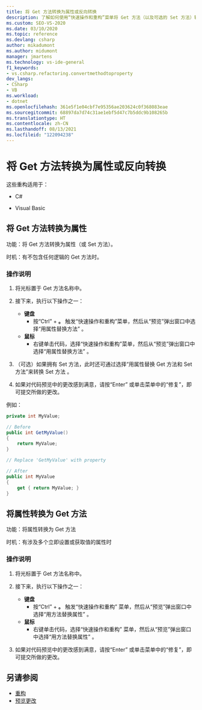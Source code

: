 ```yaml
---
title: 将 Get 方法转换为属性或反向转换
description: 了解如何使用“快速操作和重构”菜单将 Get 方法（以及可选的 Set 方法）转换为属性。
ms.custom: SEO-VS-2020
ms.date: 03/10/2020
ms.topic: reference
ms.devlang: csharp
author: mikadumont
ms.author: midumont
manager: jmartens
ms.technology: vs-ide-general
f1_keywords:
- vs.csharp.refactoring.convertmethodtoproperty
dev_langs:
- CSharp
- VB
ms.workload:
- dotnet
ms.openlocfilehash: 361e5f1e04cbf7e95356ae203624c0f368083eae
ms.sourcegitcommit: 68897da7d74c31ae1ebf5d47c7b5ddc9b108265b
ms.translationtype: HT
ms.contentlocale: zh-CN
ms.lasthandoff: 08/13/2021
ms.locfileid: "122094238"
---
```

# <a name="convert-get-method-to-property--convert-property-to-get-method-refactorings"></a>将 Get 方法转换为属性或反向转换

这些重构适用于：

- C#

- Visual Basic

## <a name="convert-get-method-to-property"></a>将 Get 方法转换为属性

 功能：将 Get 方法转换为属性（或 Set 方法）。

 时机：有不包含任何逻辑的 Get 方法时。

### <a name="how-to"></a>操作说明

1. 将光标置于 Get 方法名称中。

1. 接下来，执行以下操作之一：

   - **键盘**
      - 按“Ctrl”  + **。** 触发“快速操作和重构”菜单，然后从“预览”弹出窗口中选择“用属性替换方法”   。
   - **鼠标**
      - 右键单击代码，选择“快速操作和重构”菜单，然后从“预览”弹出窗口中选择“用属性替换方法”   。

1. （可选）如果拥有 Set 方法，此时还可通过选择“用属性替换 Get 方法和 Set 方法”来转换 Set 方法  。

1. 如果对代码预览中的更改感到满意，请按“Enter”  或单击菜单中的“修复”，即可提交所做的更改。

例如：

```csharp
private int MyValue;

// Before
public int GetMyValue()
{
    return MyValue;
}

// Replace 'GetMyValue' with property

// After
public int MyValue
{
    get { return MyValue; }
}
```

## <a name="convert-property-to-get-method"></a>将属性转换为 Get 方法

 功能：将属性转换为 Get 方法

 时机：有涉及多个立即设置或获取值的属性时

### <a name="how-to"></a>操作说明

1. 将光标置于 Get 方法名称中。

1. 接下来，执行以下操作之一：

   - **键盘**
      - 按“Ctrl”  + **。** 触发“快速操作和重构”  菜单，然后从“预览”弹出窗口中选择“用方法替换属性”  。
   - **鼠标**
      - 右键单击代码，选择“快速操作和重构”  菜单，然后从“预览”弹出窗口中选择“用方法替换属性”  。

1. 如果对代码预览中的更改感到满意，请按“Enter”  或单击菜单中的“修复”，即可提交所做的更改。

## <a name="see-also"></a>另请参阅

- [重构](../refactoring-in-visual-studio.md)
- [预览更改](../../ide/preview-changes.md)
